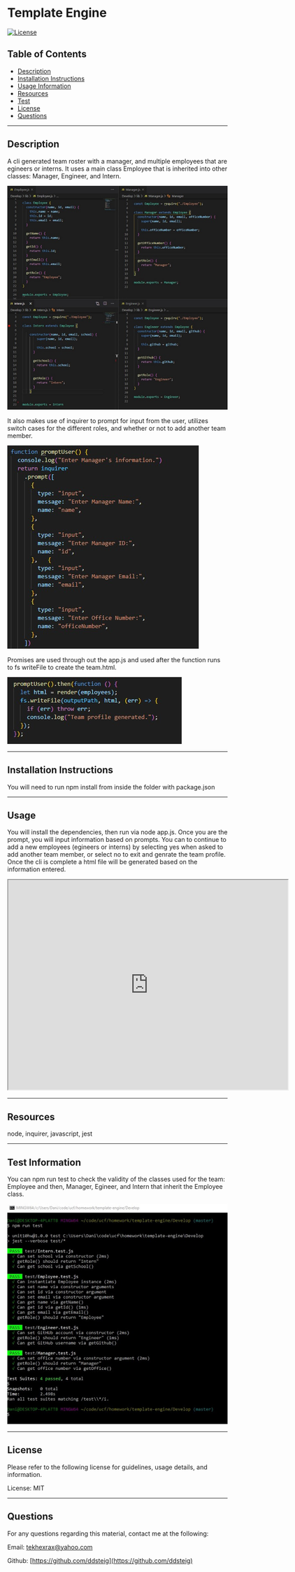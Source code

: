 
  
  # Template Engine

  [![License](https://img.shields.io/badge/License-MIT-blue.svg)](https://opensource.org/licenses/MIT)

  ## Table of Contents
  - [Description](#description)
  - [Installation Instructions](#install)
  - [Usage Information](#usage)
  - [Resources](#resources)
  - [Test](#test)
  - [License](#license)
  - [Questions](#questions)
  
  <hr>
  
  ## Description <a name="description"></a>
  
  A cli generated team roster with a manager, and multiple employees that are egineers or interns. 
  It uses a main class Employee that is inherited into other classes: Manager, Engineer, and Intern. 

 ![classes](https://github.com/ddsteig/template-engine/blob/master/Assets/img/classes.jpg)

  It also makes use of inquirer to prompt for input from the user, utilizes switch cases for the different roles, and whether or not to add another team member. 
  
  ![inquirer](https://github.com/ddsteig/template-engine/blob/master/Assets/img/inquirer.jpg)
  
  Promises are used through out the app.js and used after the function runs to fs writeFile to create the team.html.

  ![writefile](https://github.com/ddsteig/template-engine/blob/master/Assets/img/writefile.jpg)
  
  <hr>
  
  ## Installation Instructions <a name="install"></a>
  
  You will need to run npm install from inside the folder with package.json
  
  <hr>
  
  ## Usage <a name="usage"></a>
  
  You will install the dependencies, then run via node app.js. Once you are the prompt, you will input information based on prompts. You can to continue to add a new employees (egineers or interns) by selecting yes when asked to add another team member, or select no to exit and genrate the team profile. Once the cli is complete a html file will be generated based on the information entered.

  <iframe src="https://drive.google.com/file/d/1So32Gi4QFBdHf2Y9flgPvyeRKbPZPCke/preview" width="640" height="480"></iframe>
  
  <hr>
  
  ## Resources <a name="resources"></a>
  
  node, inquirer, javascript, jest
  
  <hr>
  
  ## Test Information <a name="test"></a>
  
  You can npm run test to check the validity of the classes used for the team: Employee and then, Manager, Egineer, and Intern that inherit the Employee class. 
  
  ![test](https://github.com/ddsteig/template-engine/blob/master/Assets/img/test.jpg)

  <hr>
  
  ## License <a name="license"></a>
  
  Please refer to the following license for guidelines, usage details, and information.
  
  License: MIT
  
  <hr>
  
  ## Questions <a name="questions"></a>
  
  For any questions regarding this material, contact me at the following:
  
  Email: tekhexrax@yahoo.com
  
  Github: [https://github.com/ddsteig](https://github.com/ddsteig)
  
  